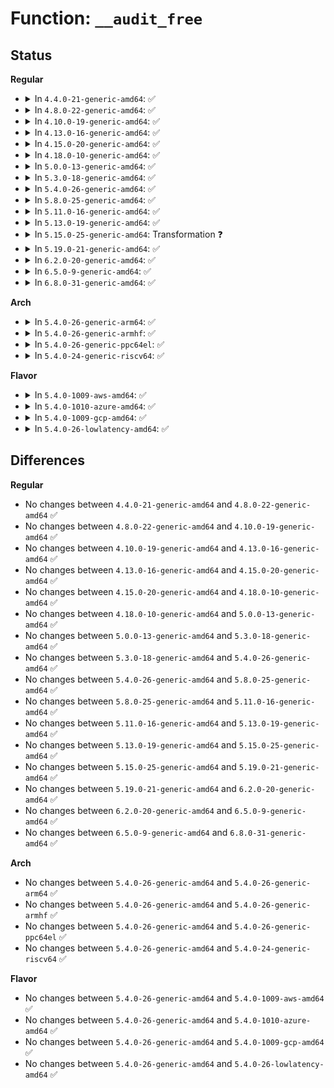 # Function: <code>__audit_free</code>

## Status
<b>Regular</b>
<ul>
<li>
<details>
<summary>In <code>4.4.0-21-generic-amd64</code>: ✅</summary>

```c
void __audit_free(struct task_struct * tsk)
```

```json
{
  "name": "__audit_free",
  "collision_type": "Unique Global",
  "inline_type": "No",
  "funcs": [
    {
      "addr": 18446744071580058432,
      "name": "__audit_free",
      "external": true,
      "loc": "kernel/auditsc.c:1457",
      "file": "kernel/auditsc.c",
      "inline": "seen, unknown",
      "caller_inline": [],
      "caller_func": [
        "kernel/fork.c:copy_process",
        "kernel/exit.c:do_exit"
      ]
    }
  ],
  "symbols": [
    {
      "addr": 18446744071580058432,
      "name": "__audit_free",
      "section": ".text",
      "bind": "STB_GLOBAL",
      "size": 560
    }
  ]
}
```
</details>
</li>
<li>
<details>
<summary>In <code>4.8.0-22-generic-amd64</code>: ✅</summary>

```c
void __audit_free(struct task_struct * tsk)
```

```json
{
  "name": "__audit_free",
  "collision_type": "Unique Global",
  "inline_type": "No",
  "funcs": [
    {
      "addr": 18446744071580091616,
      "name": "__audit_free",
      "external": true,
      "loc": "kernel/auditsc.c:1456",
      "file": "kernel/auditsc.c",
      "inline": "seen, unknown",
      "caller_inline": [],
      "caller_func": [
        "kernel/exit.c:do_exit"
      ]
    }
  ],
  "symbols": [
    {
      "addr": 18446744071580091616,
      "name": "__audit_free",
      "section": ".text",
      "bind": "STB_GLOBAL",
      "size": 572
    }
  ]
}
```
</details>
</li>
<li>
<details>
<summary>In <code>4.10.0-19-generic-amd64</code>: ✅</summary>

```c
void __audit_free(struct task_struct * tsk)
```

```json
{
  "name": "__audit_free",
  "collision_type": "Unique Global",
  "inline_type": "No",
  "funcs": [
    {
      "addr": 18446744071580131920,
      "name": "__audit_free",
      "external": true,
      "loc": "kernel/auditsc.c:1461",
      "file": "kernel/auditsc.c",
      "inline": "seen, unknown",
      "caller_inline": [],
      "caller_func": [
        "kernel/exit.c:do_exit"
      ]
    }
  ],
  "symbols": [
    {
      "addr": 18446744071580131920,
      "name": "__audit_free",
      "section": ".text",
      "bind": "STB_GLOBAL",
      "size": 572
    }
  ]
}
```
</details>
</li>
<li>
<details>
<summary>In <code>4.13.0-16-generic-amd64</code>: ✅</summary>

```c
void __audit_free(struct task_struct * tsk)
```

```json
{
  "name": "__audit_free",
  "collision_type": "Unique Global",
  "inline_type": "No",
  "funcs": [
    {
      "addr": 18446744071580137616,
      "name": "__audit_free",
      "external": true,
      "loc": "kernel/auditsc.c:1470",
      "file": "kernel/auditsc.c",
      "inline": "seen, unknown",
      "caller_inline": [],
      "caller_func": [
        "kernel/exit.c:do_exit"
      ]
    }
  ],
  "symbols": [
    {
      "addr": 18446744071580137616,
      "name": "__audit_free",
      "section": ".text",
      "bind": "STB_GLOBAL",
      "size": 549
    }
  ]
}
```
</details>
</li>
<li>
<details>
<summary>In <code>4.15.0-20-generic-amd64</code>: ✅</summary>

```c
void __audit_free(struct task_struct * tsk)
```

```json
{
  "name": "__audit_free",
  "collision_type": "Unique Global",
  "inline_type": "No",
  "funcs": [
    {
      "addr": 18446744071580190192,
      "name": "__audit_free",
      "external": true,
      "loc": "kernel/auditsc.c:1470",
      "file": "kernel/auditsc.c",
      "inline": "seen, unknown",
      "caller_inline": [],
      "caller_func": [
        "kernel/exit.c:do_exit"
      ]
    }
  ],
  "symbols": [
    {
      "addr": 18446744071580190192,
      "name": "__audit_free",
      "section": ".text",
      "bind": "STB_GLOBAL",
      "size": 549
    }
  ]
}
```
</details>
</li>
<li>
<details>
<summary>In <code>4.18.0-10-generic-amd64</code>: ✅</summary>

```c
void __audit_free(struct task_struct * tsk)
```

```json
{
  "name": "__audit_free",
  "collision_type": "Unique Global",
  "inline_type": "No",
  "funcs": [
    {
      "addr": 18446744071580250048,
      "name": "__audit_free",
      "external": true,
      "loc": "kernel/auditsc.c:1481",
      "file": "kernel/auditsc.c",
      "inline": "seen, unknown",
      "caller_inline": [],
      "caller_func": [
        "kernel/exit.c:do_exit"
      ]
    }
  ],
  "symbols": [
    {
      "addr": 18446744071580250048,
      "name": "__audit_free",
      "section": ".text",
      "bind": "STB_GLOBAL",
      "size": 518
    }
  ]
}
```
</details>
</li>
<li>
<details>
<summary>In <code>5.0.0-13-generic-amd64</code>: ✅</summary>

```c
void __audit_free(struct task_struct * tsk)
```

```json
{
  "name": "__audit_free",
  "collision_type": "Unique Global",
  "inline_type": "No",
  "funcs": [
    {
      "addr": 18446744071580303376,
      "name": "__audit_free",
      "external": true,
      "loc": "kernel/auditsc.c:1440",
      "file": "kernel/auditsc.c",
      "inline": "seen, unknown",
      "caller_inline": [],
      "caller_func": [
        "kernel/exit.c:do_exit"
      ]
    }
  ],
  "symbols": [
    {
      "addr": 18446744071580303376,
      "name": "__audit_free",
      "section": ".text",
      "bind": "STB_GLOBAL",
      "size": 522
    }
  ]
}
```
</details>
</li>
<li>
<details>
<summary>In <code>5.3.0-18-generic-amd64</code>: ✅</summary>

```c
void __audit_free(struct task_struct * tsk)
```

```json
{
  "name": "__audit_free",
  "collision_type": "Unique Global",
  "inline_type": "No",
  "funcs": [
    {
      "addr": 18446744071580355600,
      "name": "__audit_free",
      "external": true,
      "loc": "kernel/auditsc.c:1582",
      "file": "kernel/auditsc.c",
      "inline": "seen, unknown",
      "caller_inline": [],
      "caller_func": [
        "kernel/fork.c:copy_process",
        "kernel/exit.c:do_exit"
      ]
    }
  ],
  "symbols": [
    {
      "addr": 18446744071580355600,
      "name": "__audit_free",
      "section": ".text",
      "bind": "STB_GLOBAL",
      "size": 601
    }
  ]
}
```
</details>
</li>
<li>
<details>
<summary>In <code>5.4.0-26-generic-amd64</code>: ✅</summary>

```c
void __audit_free(struct task_struct * tsk)
```

```json
{
  "name": "__audit_free",
  "collision_type": "Unique Global",
  "inline_type": "No",
  "funcs": [
    {
      "addr": 18446744071580404368,
      "name": "__audit_free",
      "external": true,
      "loc": "kernel/auditsc.c:1582",
      "file": "kernel/auditsc.c",
      "inline": "seen, unknown",
      "caller_inline": [],
      "caller_func": [
        "kernel/fork.c:copy_process",
        "kernel/exit.c:do_exit"
      ]
    }
  ],
  "symbols": [
    {
      "addr": 18446744071580404368,
      "name": "__audit_free",
      "section": ".text",
      "bind": "STB_GLOBAL",
      "size": 601
    }
  ]
}
```
</details>
</li>
<li>
<details>
<summary>In <code>5.8.0-25-generic-amd64</code>: ✅</summary>

```c
void __audit_free(struct task_struct * tsk)
```

```json
{
  "name": "__audit_free",
  "collision_type": "Unique Global",
  "inline_type": "No",
  "funcs": [
    {
      "addr": 18446744071580482976,
      "name": "__audit_free",
      "external": true,
      "loc": "kernel/auditsc.c:1613",
      "file": "kernel/auditsc.c",
      "inline": "seen, unknown",
      "caller_inline": [],
      "caller_func": [
        "kernel/fork.c:copy_process",
        "kernel/exit.c:do_exit",
        "kernel/exit.c:do_exit"
      ]
    }
  ],
  "symbols": [
    {
      "addr": 18446744071580482976,
      "name": "__audit_free",
      "section": ".text",
      "bind": "STB_GLOBAL",
      "size": 609
    }
  ]
}
```
</details>
</li>
<li>
<details>
<summary>In <code>5.11.0-16-generic-amd64</code>: ✅</summary>

```c
void __audit_free(struct task_struct * tsk)
```

```json
{
  "name": "__audit_free",
  "collision_type": "Unique Global",
  "inline_type": "No",
  "funcs": [
    {
      "addr": 18446744071580471328,
      "name": "__audit_free",
      "external": true,
      "loc": "kernel/auditsc.c:1631",
      "file": "kernel/auditsc.c",
      "inline": "seen, unknown",
      "caller_inline": [],
      "caller_func": [
        "kernel/fork.c:copy_process",
        "kernel/exit.c:do_exit",
        "kernel/exit.c:do_exit"
      ]
    }
  ],
  "symbols": [
    {
      "addr": 18446744071580471328,
      "name": "__audit_free",
      "section": ".text",
      "bind": "STB_GLOBAL",
      "size": 609
    }
  ]
}
```
</details>
</li>
<li>
<details>
<summary>In <code>5.13.0-19-generic-amd64</code>: ✅</summary>

```c
void __audit_free(struct task_struct * tsk)
```

```json
{
  "name": "__audit_free",
  "collision_type": "Unique Global",
  "inline_type": "No",
  "funcs": [
    {
      "addr": 18446744071580475008,
      "name": "__audit_free",
      "external": true,
      "loc": "kernel/auditsc.c:1630",
      "file": "kernel/auditsc.c",
      "inline": "seen, unknown",
      "caller_inline": [],
      "caller_func": [
        "kernel/fork.c:copy_process",
        "kernel/exit.c:do_exit",
        "kernel/exit.c:do_exit"
      ]
    }
  ],
  "symbols": [
    {
      "addr": 18446744071580475008,
      "name": "__audit_free",
      "section": ".text",
      "bind": "STB_GLOBAL",
      "size": 597
    }
  ]
}
```
</details>
</li>
<li>
<details>
<summary>In <code>5.15.0-25-generic-amd64</code>: Transformation ❓</summary>

```c
void __audit_free(struct task_struct * tsk)
```

```json
{
  "name": "__audit_free",
  "collision_type": "Unique Global",
  "inline_type": "No",
  "funcs": [
    {
      "addr": 0,
      "name": "__audit_free",
      "external": true,
      "loc": "kernel/auditsc.c:1640",
      "file": "kernel/auditsc.c",
      "inline": "seen, unknown",
      "caller_inline": [],
      "caller_func": [
        "kernel/fork.c:copy_process",
        "kernel/exit.c:do_exit",
        "kernel/exit.c:do_exit"
      ]
    }
  ],
  "symbols": [
    {
      "addr": 18446744071592162916,
      "name": "__audit_free.cold",
      "section": ".text",
      "bind": "STB_LOCAL",
      "size": 27
    },
    {
      "addr": 18446744071580642432,
      "name": "__audit_free",
      "section": ".text",
      "bind": "STB_GLOBAL",
      "size": 609
    }
  ]
}
```
</details>
</li>
<li>
<details>
<summary>In <code>5.19.0-21-generic-amd64</code>: ✅</summary>

```c
void __audit_free(struct task_struct * tsk)
```

```json
{
  "name": "__audit_free",
  "collision_type": "Unique Global",
  "inline_type": "No",
  "funcs": [
    {
      "addr": 18446744071580850800,
      "name": "__audit_free",
      "external": true,
      "loc": "kernel/auditsc.c:1825",
      "file": "kernel/auditsc.c",
      "inline": "seen, unknown",
      "caller_inline": [],
      "caller_func": [
        "kernel/fork.c:copy_process",
        "kernel/exit.c:do_exit",
        "kernel/exit.c:do_exit",
        "io_uring/io_uring.c:io_sq_thread",
        "io_uring/io-wq.c:io_wqe_worker"
      ]
    }
  ],
  "symbols": [
    {
      "addr": 18446744071580850800,
      "name": "__audit_free",
      "section": ".text",
      "bind": "STB_GLOBAL",
      "size": 312
    }
  ]
}
```
</details>
</li>
<li>
<details>
<summary>In <code>6.2.0-20-generic-amd64</code>: ✅</summary>

```c
void __audit_free(struct task_struct * tsk)
```

```json
{
  "name": "__audit_free",
  "collision_type": "Unique Global",
  "inline_type": "No",
  "funcs": [
    {
      "addr": 18446744071581137584,
      "name": "__audit_free",
      "external": true,
      "loc": "kernel/auditsc.c:1803",
      "file": "kernel/auditsc.c",
      "inline": "seen, unknown",
      "caller_inline": [],
      "caller_func": [
        "kernel/fork.c:copy_process",
        "kernel/exit.c:do_exit",
        "kernel/exit.c:do_exit"
      ]
    }
  ],
  "symbols": [
    {
      "addr": 18446744071581137584,
      "name": "__audit_free",
      "section": ".text",
      "bind": "STB_GLOBAL",
      "size": 418
    }
  ]
}
```
</details>
</li>
<li>
<details>
<summary>In <code>6.5.0-9-generic-amd64</code>: ✅</summary>

```c
void __audit_free(struct task_struct * tsk)
```

```json
{
  "name": "__audit_free",
  "collision_type": "Unique Global",
  "inline_type": "No",
  "funcs": [
    {
      "addr": 18446744071581230496,
      "name": "__audit_free",
      "external": true,
      "loc": "kernel/auditsc.c:1800",
      "file": "kernel/auditsc.c",
      "inline": "seen, unknown",
      "caller_inline": [],
      "caller_func": [
        "kernel/fork.c:copy_process",
        "kernel/exit.c:do_exit",
        "kernel/exit.c:do_exit"
      ]
    }
  ],
  "symbols": [
    {
      "addr": 18446744071581230496,
      "name": "__audit_free",
      "section": ".text",
      "bind": "STB_GLOBAL",
      "size": 418
    }
  ]
}
```
</details>
</li>
<li>
<details>
<summary>In <code>6.8.0-31-generic-amd64</code>: ✅</summary>

```c
void __audit_free(struct task_struct * tsk)
```

```json
{
  "name": "__audit_free",
  "collision_type": "Unique Global",
  "inline_type": "No",
  "funcs": [
    {
      "addr": 18446744071581336656,
      "name": "__audit_free",
      "external": true,
      "loc": "kernel/auditsc.c:1795",
      "file": "kernel/auditsc.c",
      "inline": "seen, unknown",
      "caller_inline": [],
      "caller_func": [
        "kernel/fork.c:copy_process",
        "kernel/exit.c:do_exit",
        "kernel/exit.c:do_exit"
      ]
    }
  ],
  "symbols": [
    {
      "addr": 18446744071581336656,
      "name": "__audit_free",
      "section": ".text",
      "bind": "STB_GLOBAL",
      "size": 418
    }
  ]
}
```
</details>
</li>
</ul>
<b>Arch</b>
<ul>
<li>
<details>
<summary>In <code>5.4.0-26-generic-arm64</code>: ✅</summary>

```c
void __audit_free(struct task_struct * tsk)
```

```json
{
  "name": "__audit_free",
  "collision_type": "Unique Global",
  "inline_type": "No",
  "funcs": [
    {
      "addr": 18446603336491669888,
      "name": "__audit_free",
      "external": true,
      "loc": "kernel/auditsc.c:1582",
      "file": "kernel/auditsc.c",
      "inline": "seen, unknown",
      "caller_inline": [],
      "caller_func": [
        "kernel/fork.c:copy_process",
        "kernel/exit.c:do_exit"
      ]
    }
  ],
  "symbols": [
    {
      "addr": 18446603336491669888,
      "name": "__audit_free",
      "section": ".text",
      "bind": "STB_GLOBAL",
      "size": 492
    }
  ]
}
```
</details>
</li>
<li>
<details>
<summary>In <code>5.4.0-26-generic-armhf</code>: ✅</summary>

```c
void __audit_free(struct task_struct * tsk)
```

```json
{
  "name": "__audit_free",
  "collision_type": "Unique Global",
  "inline_type": "No",
  "funcs": [
    {
      "addr": 3225624096,
      "name": "__audit_free",
      "external": true,
      "loc": "kernel/auditsc.c:1582",
      "file": "kernel/auditsc.c",
      "inline": "seen, unknown",
      "caller_inline": [],
      "caller_func": [
        "kernel/fork.c:copy_process",
        "kernel/exit.c:do_exit"
      ]
    }
  ],
  "symbols": [
    {
      "addr": 3225624096,
      "name": "__audit_free",
      "section": ".text",
      "bind": "STB_GLOBAL",
      "size": 520
    }
  ]
}
```
</details>
</li>
<li>
<details>
<summary>In <code>5.4.0-26-generic-ppc64el</code>: ✅</summary>

```c
void __audit_free(struct task_struct * tsk)
```

```json
{
  "name": "__audit_free",
  "collision_type": "Unique Global",
  "inline_type": "No",
  "funcs": [
    {
      "addr": 13835058055284677712,
      "name": "__audit_free",
      "external": true,
      "loc": "kernel/auditsc.c:1582",
      "file": "kernel/auditsc.c",
      "inline": "seen, unknown",
      "caller_inline": [],
      "caller_func": [
        "kernel/fork.c:copy_process",
        "kernel/exit.c:do_exit"
      ]
    }
  ],
  "symbols": [
    {
      "addr": 13835058055284677712,
      "name": "__audit_free",
      "section": ".text",
      "bind": "STB_GLOBAL",
      "size": 708
    }
  ]
}
```
</details>
</li>
<li>
<details>
<summary>In <code>5.4.0-24-generic-riscv64</code>: ✅</summary>

```c
void __audit_free(struct task_struct * tsk)
```

```json
{
  "name": "__audit_free",
  "collision_type": "Unique Global",
  "inline_type": "No",
  "funcs": [
    {
      "addr": 18446743936272061064,
      "name": "__audit_free",
      "external": true,
      "loc": "kernel/auditsc.c:1582",
      "file": "kernel/auditsc.c",
      "inline": "seen, unknown",
      "caller_inline": [],
      "caller_func": [
        "kernel/fork.c:copy_process",
        "kernel/exit.c:do_exit"
      ]
    }
  ],
  "symbols": [
    {
      "addr": 18446743936272061064,
      "name": "__audit_free",
      "section": ".text",
      "bind": "STB_GLOBAL",
      "size": 456
    }
  ]
}
```
</details>
</li>
</ul>
<b>Flavor</b>
<ul>
<li>
<details>
<summary>In <code>5.4.0-1009-aws-amd64</code>: ✅</summary>

```c
void __audit_free(struct task_struct * tsk)
```

```json
{
  "name": "__audit_free",
  "collision_type": "Unique Global",
  "inline_type": "No",
  "funcs": [
    {
      "addr": 18446744071580373168,
      "name": "__audit_free",
      "external": true,
      "loc": "kernel/auditsc.c:1582",
      "file": "kernel/auditsc.c",
      "inline": "seen, unknown",
      "caller_inline": [],
      "caller_func": [
        "kernel/fork.c:copy_process",
        "kernel/exit.c:do_exit"
      ]
    }
  ],
  "symbols": [
    {
      "addr": 18446744071580373168,
      "name": "__audit_free",
      "section": ".text",
      "bind": "STB_GLOBAL",
      "size": 601
    }
  ]
}
```
</details>
</li>
<li>
<details>
<summary>In <code>5.4.0-1010-azure-amd64</code>: ✅</summary>

```c
void __audit_free(struct task_struct * tsk)
```

```json
{
  "name": "__audit_free",
  "collision_type": "Unique Global",
  "inline_type": "No",
  "funcs": [
    {
      "addr": 18446744071580320336,
      "name": "__audit_free",
      "external": true,
      "loc": "kernel/auditsc.c:1582",
      "file": "kernel/auditsc.c",
      "inline": "seen, unknown",
      "caller_inline": [],
      "caller_func": [
        "kernel/fork.c:copy_process",
        "kernel/exit.c:do_exit"
      ]
    }
  ],
  "symbols": [
    {
      "addr": 18446744071580320336,
      "name": "__audit_free",
      "section": ".text",
      "bind": "STB_GLOBAL",
      "size": 601
    }
  ]
}
```
</details>
</li>
<li>
<details>
<summary>In <code>5.4.0-1009-gcp-amd64</code>: ✅</summary>

```c
void __audit_free(struct task_struct * tsk)
```

```json
{
  "name": "__audit_free",
  "collision_type": "Unique Global",
  "inline_type": "No",
  "funcs": [
    {
      "addr": 18446744071580364416,
      "name": "__audit_free",
      "external": true,
      "loc": "kernel/auditsc.c:1582",
      "file": "kernel/auditsc.c",
      "inline": "seen, unknown",
      "caller_inline": [],
      "caller_func": [
        "kernel/fork.c:copy_process",
        "kernel/exit.c:do_exit"
      ]
    }
  ],
  "symbols": [
    {
      "addr": 18446744071580364416,
      "name": "__audit_free",
      "section": ".text",
      "bind": "STB_GLOBAL",
      "size": 601
    }
  ]
}
```
</details>
</li>
<li>
<details>
<summary>In <code>5.4.0-26-lowlatency-amd64</code>: ✅</summary>

```c
void __audit_free(struct task_struct * tsk)
```

```json
{
  "name": "__audit_free",
  "collision_type": "Unique Global",
  "inline_type": "No",
  "funcs": [
    {
      "addr": 18446744071580419824,
      "name": "__audit_free",
      "external": true,
      "loc": "kernel/auditsc.c:1582",
      "file": "kernel/auditsc.c",
      "inline": "seen, unknown",
      "caller_inline": [],
      "caller_func": [
        "kernel/fork.c:copy_process",
        "kernel/exit.c:do_exit"
      ]
    }
  ],
  "symbols": [
    {
      "addr": 18446744071580419824,
      "name": "__audit_free",
      "section": ".text",
      "bind": "STB_GLOBAL",
      "size": 601
    }
  ]
}
```
</details>
</li>
</ul>

## Differences
<b>Regular</b>
<ul>
<li>
No changes between <code>4.4.0-21-generic-amd64</code> and <code>4.8.0-22-generic-amd64</code> ✅
</li>
<li>
No changes between <code>4.8.0-22-generic-amd64</code> and <code>4.10.0-19-generic-amd64</code> ✅
</li>
<li>
No changes between <code>4.10.0-19-generic-amd64</code> and <code>4.13.0-16-generic-amd64</code> ✅
</li>
<li>
No changes between <code>4.13.0-16-generic-amd64</code> and <code>4.15.0-20-generic-amd64</code> ✅
</li>
<li>
No changes between <code>4.15.0-20-generic-amd64</code> and <code>4.18.0-10-generic-amd64</code> ✅
</li>
<li>
No changes between <code>4.18.0-10-generic-amd64</code> and <code>5.0.0-13-generic-amd64</code> ✅
</li>
<li>
No changes between <code>5.0.0-13-generic-amd64</code> and <code>5.3.0-18-generic-amd64</code> ✅
</li>
<li>
No changes between <code>5.3.0-18-generic-amd64</code> and <code>5.4.0-26-generic-amd64</code> ✅
</li>
<li>
No changes between <code>5.4.0-26-generic-amd64</code> and <code>5.8.0-25-generic-amd64</code> ✅
</li>
<li>
No changes between <code>5.8.0-25-generic-amd64</code> and <code>5.11.0-16-generic-amd64</code> ✅
</li>
<li>
No changes between <code>5.11.0-16-generic-amd64</code> and <code>5.13.0-19-generic-amd64</code> ✅
</li>
<li>
No changes between <code>5.13.0-19-generic-amd64</code> and <code>5.15.0-25-generic-amd64</code> ✅
</li>
<li>
No changes between <code>5.15.0-25-generic-amd64</code> and <code>5.19.0-21-generic-amd64</code> ✅
</li>
<li>
No changes between <code>5.19.0-21-generic-amd64</code> and <code>6.2.0-20-generic-amd64</code> ✅
</li>
<li>
No changes between <code>6.2.0-20-generic-amd64</code> and <code>6.5.0-9-generic-amd64</code> ✅
</li>
<li>
No changes between <code>6.5.0-9-generic-amd64</code> and <code>6.8.0-31-generic-amd64</code> ✅
</li>
</ul>
<b>Arch</b>
<ul>
<li>
No changes between <code>5.4.0-26-generic-amd64</code> and <code>5.4.0-26-generic-arm64</code> ✅
</li>
<li>
No changes between <code>5.4.0-26-generic-amd64</code> and <code>5.4.0-26-generic-armhf</code> ✅
</li>
<li>
No changes between <code>5.4.0-26-generic-amd64</code> and <code>5.4.0-26-generic-ppc64el</code> ✅
</li>
<li>
No changes between <code>5.4.0-26-generic-amd64</code> and <code>5.4.0-24-generic-riscv64</code> ✅
</li>
</ul>
<b>Flavor</b>
<ul>
<li>
No changes between <code>5.4.0-26-generic-amd64</code> and <code>5.4.0-1009-aws-amd64</code> ✅
</li>
<li>
No changes between <code>5.4.0-26-generic-amd64</code> and <code>5.4.0-1010-azure-amd64</code> ✅
</li>
<li>
No changes between <code>5.4.0-26-generic-amd64</code> and <code>5.4.0-1009-gcp-amd64</code> ✅
</li>
<li>
No changes between <code>5.4.0-26-generic-amd64</code> and <code>5.4.0-26-lowlatency-amd64</code> ✅
</li>
</ul>
